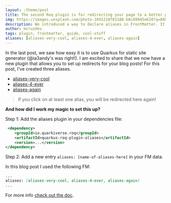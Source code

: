 ```yaml
---
layout: :theme/post
title: The second Roq plugin is for redirecting your page to a better place!
img: https://images.unsplash.com/photo-1691210781188-b8c69945e620?q=80&w=1899&auto=format&fit=crop&ixlib=rb-4.0.3&ixid=M3wxMjA3fDB8MHxwaG90by1wYWdlfHx8fGVufDB8fHx8fA%3D%3D
description: We introduced a way to declare aliases in FrontMatter. It is now easy create redirections to your blog posts!
author: mcruzdev
tags: plugin, frontmatter, guide, cool-stuff
aliases: [aliases-very-cool, aliases-4-ever, aliases-again]
---
```


In the last post, we saw how easy it is to use Quarkus for static site generator (@ia3andy's was right!). I am excited to share that we now have a new plugin that allows you to set up redirects for your blog posts! For this post, I've created three aliases.

- [aliases-very-cool](<{site.url('/aliases-very-cool')}>)
- [aliases-4-ever](<{site.url('/aliases-4-ever')}>)
- [aliases-again](<{site.url('/aliases-again')}>)

> If you click on at least one alias, you will be redirected here again!

**And how did I work my magic to set this up?**

Step 1: Add the aliases plugin in your dependencies file:

```xml
 <dependency>
    <groupId>io.quarkiverse.roq</groupId>
    <artifactId>quarkus-roq-plugin-aliases</artifactId>
    <version>...</version>
</dependency>
```

Step 2: Add a new entry `aliases: [name-of-aliases-here]` in your FM data.

In this blog post I used the following FM:

```markdown
...
aliases: [aliases-very-cool, aliases-4-ever, aliases-again]
...
```

For more info [check out the doc](https://docs.quarkiverse.io/quarkus-roq/dev/quarkus-roq-plugins.html#_roq_plugin_aliases).
